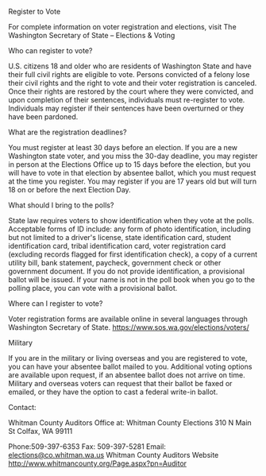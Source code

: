 Register to Vote

For complete information on voter registration and elections, visit The Washington Secretary of State – Elections & Voting

Who can register to vote?

U.S. citizens 18 and older who are residents of Washington State and have their full civil rights are eligible to vote. Persons convicted of a felony lose their civil rights and the right to vote and their voter registration is canceled. Once their rights are restored by the court where they were convicted, and upon completion of their sentences, individuals must re-register to vote. Individuals may register if their sentences have been overturned or they have been pardoned.

What are the registration deadlines?

You must register at least 30 days before an election. If you are a new Washington state voter, and you miss the 30-day deadline, you may register in person at the Elections Office up to 15 days before the election, but you will have to vote in that election by absentee ballot, which you must request at the time you register. You may register if you are 17 years old but will turn 18 on or before the next Election Day.

What should I bring to the polls?

State law requires voters to show identification when they vote at the polls. Acceptable forms of ID include: any form of photo identification, including but not limited to a driver's license, state identification card, student identification card, tribal identification card, voter registration card (excluding records flagged for first identification check), a copy of a current utility bill, bank statement, paycheck, government check or other government document. If you do not provide identification, a provisional ballot will be issued. If your name is not in the poll book when you go to the polling place, you can vote with a provisional ballot.

Where can I register to vote?

Voter registration forms are available online in several languages through Washington Secretary of State.
https://www.sos.wa.gov/elections/voters/

Military

If you are in the military or living overseas and you are registered to vote, you can have your absentee ballot mailed to you. Additional voting options are available upon request, if an absentee ballot does not arrive on time. Military and overseas voters can request that their ballot be faxed or emailed, or they have the option to cast a federal write-in ballot.

Contact:

Whitman County Auditors Office at:
Whitman County Elections
310 N Main St
Colfax, WA 99111

Phone:509-397-6353
Fax: 509-397-5281
Email: elections@co.whitman.wa.us
Whitman County Auditors Website 
http://www.whitmancounty.org/Page.aspx?pn=Auditor
